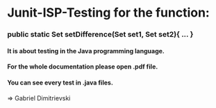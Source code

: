 # Junit-ISP-Testing for the function: 
### public static Set setDifference(Set set1, Set set2){ ... }

#### It is about testing in the Java programming language.
#### For the whole documentation please open .pdf file.
#### You can see every test in .java files.

=> Gabriel Dimitrievski
